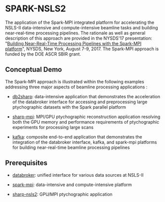 # SPARK-NSLS2

The application of the Spark-MPI integrated platform for accelerating the NSLS-II data-intensive and compute-intensive
beamline tasks and building near-real-time processing pipelines. The rationale as well as general
description of this approach are provided in the NYSDS'17 presentation: "[Building Near-Real-Time Processing Pipelines with the Spark-MPI platform](https://github.com/SciDriver/spark-nsls2/blob/master/doc/Malitsky-Chaudhary-NYSDS17.pdf)", NYSDS, New York, August 7-9, 2017. The Spark-MPI approach is funded by
the DOE ASCR SBIR grant.

## Conceptual Demo

The Spark-MPI approach is illustrated within the following examples addressing
three major aspects of beamline processing applications :

* [db2sharp](https://github.com/SciDriver/spark-nsls2/blob/master/examples/db2sharp/db2sharp.27223.ipynb):
data-intensive application that demonstrates the acceleration
of the databroker interface for accessing and preprocessing large ptychographic
datasets with the Spark parallel platform

* [sharp-mpi](https://github.com/SciDriver/spark-nsls2/blob/master/examples/sharp-mpi/sharp.mpi.17554.ipynb): MPI/GPU ptychographic reconstruction application resolving both the GPU memory and performance
requirements of ptychographic experiments for processing large scans

* [kafka](https://github.com/SciDriver/spark-nsls2/tree/master/examples/kafka ):
composite end-to-end application that demonstrates the integration
of the databroker interface, kafka, and spark-mpi platforms for building near-real-time
beamline processing pipelines

## Prerequisites

* [databroker](https://github.com/NSLS-II/databroker): unified interface for various data sources at NSLS-II

* [spark-mpi](https://github.com/SciDriver/spark-mpi): data-intensive and compute-intensive platform

* [sharp-nsls2](https://github.com/camera-sharp/sharp-nsls2): GPU/MPI ptychographic application


